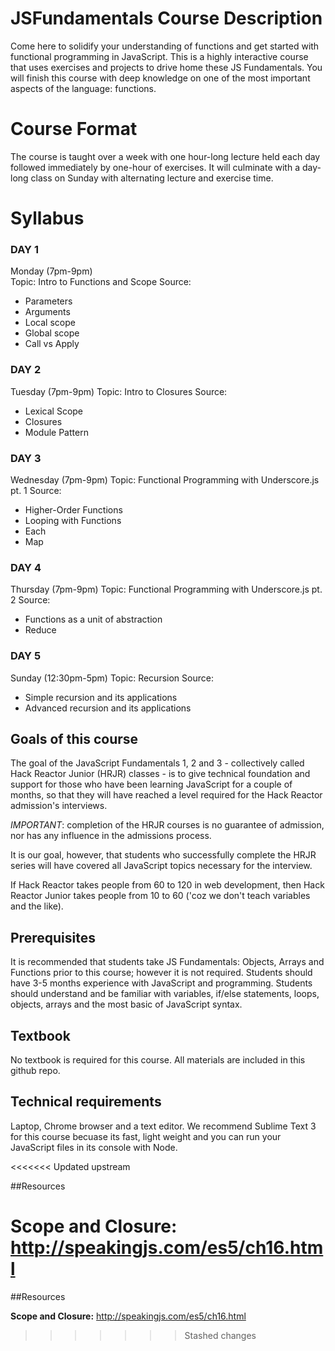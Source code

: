 # JSFundamentals Course Description

Come here to solidify your understanding of functions and get started with functional programming in JavaScript. This is a highly interactive course that uses exercises and projects to drive home these JS Fundamentals. You will finish this course with deep knowledge on one of the most important aspects of the language: functions.

# Course Format

The course is taught over a week with one hour-long lecture held each day followed immediately by one-hour of exercises. It will culminate with a day-long class on Sunday with alternating lecture and exercise time. 

# Syllabus

### DAY 1

Monday (7pm-9pm)  
Topic: Intro to Functions and Scope
Source: 

- Parameters
- Arguments
- Local scope
- Global scope
- Call vs Apply

### DAY 2

Tuesday (7pm-9pm) 
Topic: Intro to Closures
Source: 

- Lexical Scope
- Closures
- Module Pattern

### DAY 3

Wednesday (7pm-9pm) 
Topic: Functional Programming with Underscore.js pt. 1
Source:

- Higher-Order Functions
- Looping with Functions
- Each
- Map

### DAY 4

Thursday (7pm-9pm)
Topic: Functional Programming with Underscore.js pt. 2
Source:

- Functions as a unit of abstraction
- Reduce

### DAY 5

Sunday (12:30pm-5pm)
Topic: Recursion
Source:

- Simple recursion and its applications
- Advanced recursion and its applications

## Goals of this course

The goal of the JavaScript Fundamentals 1, 2 and 3 - collectively called Hack Reactor Junior (HRJR) classes - is to give technical foundation and support for those who have been learning JavaScript for a couple of months, so that they will have reached a level required for the Hack Reactor admission's interviews.

*IMPORTANT*: completion of the HRJR courses is no guarantee of admission, nor has any influence in the admissions process.

It is our goal, however, that students who successfully complete the HRJR series will have covered all JavaScript topics necessary for the interview.

If Hack Reactor takes people from 60 to 120 in web development, then Hack Reactor Junior takes people from 10 to 60 ('coz we don't teach variables and the like).

## Prerequisites

It is recommended that students take JS Fundamentals: Objects, Arrays and Functions prior to this course; however it is not required. Students should have 3-5 months experience with JavaScript and programming. Students should understand and be familiar with variables, if/else statements, loops, objects, arrays and the most basic of JavaScript syntax. 

## Textbook

No textbook is required for this course. All materials are included in this github repo.

## Technical requirements

Laptop, Chrome browser and a text editor. We recommend Sublime Text 3 for this course becuase its fast, light weight and you can run your JavaScript files in its console with Node.

<<<<<<< Updated upstream

##Resources

**Scope and Closure:** http://speakingjs.com/es5/ch16.html
=======
##Resources

**Scope and Closure:** http://speakingjs.com/es5/ch16.html

>>>>>>> Stashed changes
